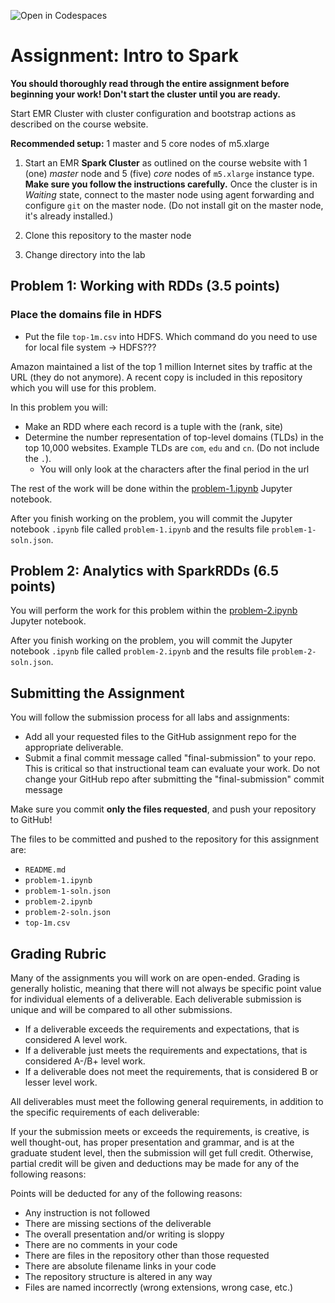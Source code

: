 ![Open in Codespaces](https://classroom.github.com/assets/open-in-codespaces-abfff4d4e15f9e1bd8274d9a39a0befe03a0632bb0f153d0ec72ff541cedbe34.svg)
# Assignment: Intro to Spark

**You should thoroughly read through the entire assignment before beginning your work! Don't start the cluster until you are ready.**

Start EMR Cluster with cluster configuration and bootstrap actions as described on the course website.

**Recommended setup:** 1 master and 5 core nodes of m5.xlarge

1. Start an EMR **Spark Cluster** as outlined on the course website with 1 (one) _master_ node and 5 (five) _core_ nodes of `m5.xlarge` instance type. **Make sure you follow the instructions carefully.** Once the cluster is in _Waiting_ state, connect to the master node using agent forwarding and configure `git` on the master node. (Do not install git on the master node, it's already installed.)

3. Clone this repository to the master node

4. Change directory into the lab

## Problem 1: Working with RDDs (3.5 points)

### Place the domains file in HDFS

* Put the file `top-1m.csv` into HDFS. Which command do you need to use for local file system -> HDFS???

Amazon maintained a list of the top 1 million Internet sites by traffic at the URL (they do not anymore). A recent copy is included in this repository which you will use for this problem. 

In this problem you will:

* Make an RDD where each record is a tuple with the (rank, site)
* Determine the number representation of top-level domains (TLDs) in the top 10,000 websites. Example TLDs are `com`, `edu` and `cn`. (Do not include the `.`). 
  * You will only look at the characters after the final period in the url

The rest of the work will be done within the [problem-1.ipynb](problem-1.ipynb) Jupyter notebook.

After you finish working on the problem, you will commit the Jupyter notebook `.ipynb` file called `problem-1.ipynb` and the results file `problem-1-soln.json`.


## Problem 2: Analytics with SparkRDDs (6.5 points)

You will perform the work for this problem within the [problem-2.ipynb](problem-2.ipynb) Jupyter notebook.

After you finish working on the problem, you will commit the Jupyter notebook `.ipynb` file called `problem-2.ipynb` and the results file `problem-2-soln.json`.


## Submitting the Assignment

You will follow the submission process for all labs and assignments:

- Add all your requested files to the GitHub assignment repo for the appropriate deliverable.
- Submit a final commit message called "final-submission" to your repo. This is critical so that instructional team can evaluate your work. Do not change your GitHub repo after submitting the "final-submission" commit message

Make sure you commit **only the files requested**, and push your repository to GitHub!

The files to be committed and pushed to the repository for this assignment are:

- `README.md`
- `problem-1.ipynb`
- `problem-1-soln.json`
- `problem-2.ipynb`
- `problem-2-soln.json`
- `top-1m.csv`

## Grading Rubric

Many of the assignments you will work on are open-ended. Grading is generally holistic, meaning that there will not always be specific point value for individual elements of a deliverable. Each deliverable submission is unique and will be compared to all other submissions.

- If a deliverable exceeds the requirements and expectations, that is considered A level work.
- If a deliverable just meets the requirements and expectations, that is considered A-/B+ level work.
- If a deliverable does not meet the requirements, that is considered B or lesser level work.

All deliverables must meet the following general requirements, in addition to the specific requirements of each deliverable:

If your the submission meets or exceeds the requirements, is creative, is well thought-out, has proper presentation and grammar, and is at the graduate student level, then the submission will get full credit. Otherwise, partial credit will be given and deductions may be made for any of the following reasons:

Points will be deducted for any of the following reasons:

- Any instruction is not followed
- There are missing sections of the deliverable
- The overall presentation and/or writing is sloppy
- There are no comments in your code
- There are files in the repository other than those requested
- There are absolute filename links in your code
- The repository structure is altered in any way
- Files are named incorrectly (wrong extensions, wrong case, etc.)